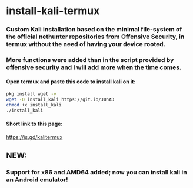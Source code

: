 # install-kali-termux
### Custom Kali installation based on the minimal file-system of the official nethunter repositories from Offensive Security, in termux without the need of having your device rooted. 
### More functions were added than in the script provided by offensive security and I will add more when the time comes.

#### Open termux and paste this code to install kali on it:
```bash
pkg install wget -y 
wget -O install_kali https://git.io/JUnAD 
chmod +x install_kali
./install_kali
```
#### Short link to this page:
https://is.gd/kalitermux

## NEW:
### Support for x86 and AMD64 added; now you can install kali in an Android emulator!
